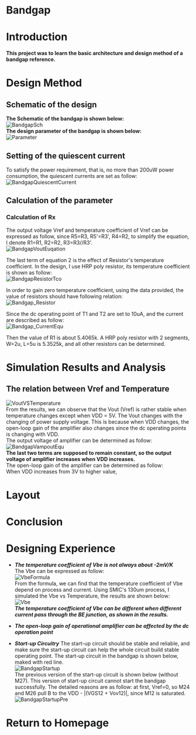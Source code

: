 # Bandgap   

# Introduction   
**This project was to learn the basic architecture and design method of a bandgap reference.**   

# Design Method   
## Schematic of the design   
**The Schematic of the bandgap is shown below:**   
![BandgapSch](img/BandgapSch.jpg)   
**The design parameter of the bandgap is shown below:**   
![Parameter](img/bandgapparameter.jpg)  

## Setting of the quiescent current
To satisfy the power requirement, that is, no more than 200uW power consumption, the quiescent currents are set as follow:   
![BandgapQuiescentCurrent](img/BandgapQuiescentCurrent.jpg)  

## Calculation of the parameter
### Calculation of Rx
The output voltage Vref and temperature coefficient of Vref can be expressed as follow, since R5=R3, R5'=R3', R4=R2, to simplify the equation, I denote R1=R1, R2=R2, R3=R3//R3'.   
![BandgapVoutEuqation](img/BandgapVoutEuqation.jpg)  

The last term of equation 2 is the effect of Resistor's temperature coefficient. In the design, I use HRP poly resistor, its temperature coefficient is shown as follow:   
![BandgapResistorTco](img/BandgapResistorTco.jpg)   

In order to gain zero temperature coefficient, using the data provided,  the value of resistors should have following relation:   
![Bandgap_Resistor](img/Bandgap_Resistor.jpg)   

Since the dc operating point of T1 and T2 are set to 10uA, and the current are described as follow:   
![Bandgap_CurrentEqu](img/Bandgap_CurrentEqu.jpg)   

Then the value of R1 is about 5.4065k. A HRP poly resistor with 2 segments, W=2u, L=5u is 5.3525k, and all other resistors can be determined.   


# Simulation Results and Analysis   
## The relation between Vref and Temperature
![VoutVSTemperature](img/VoutVSTemperature.jpg)   
From the results, we can observe that the Vout (Vref) is rather stable when temperature changes except when VDD = 5V. The Vout changes with the changing of power supply voltage. This is because when VDD changes, the open-loop gain of the amplifier also changes since the dc operating points is changing with VDD.    
The output voltage of amplifier can be determined as follow:   
![BandgapVampoutEqu](img/BandgapVampoutEqu.jpg)   
**The last two terms are supposed to remain constant, so the output voltage of amplifier increases when VDD increases.**   
The open-loop gain of the amplifier can be determined as follow:   
When VDD increases from 3V to higher value,  



# Layout   

# Conclusion   

# Designing Experience   
+ ***The temperature coefficient of Vbe is not always about -2mV/K***   
The Vbe can be expressed as follow:   
![VbeFormula](img/VbeFormula.jpg)  
From the formula, we can find that the temperature coefficient of Vbe depend on process and current. Using SMIC's 130um process, I simulated the Vbe vs Temperature, the results are shown below:   
![Vbe](img/Vbe.jpg)  
***The temperature coefficient of Vbe can be different when different current pass through the BE junction, as shown in the results.***   

+ ***The open-loop gain of operational amplifier can be affected by the dc operation point***   

+ ***Start-up Circuitry***
The start-up circuit should be stable and reliable, and make sure the start-up circuit can help the whole circuit build stable operating point. The start-up circuit in the bandgap is shown below, maked with red line.   
![BandgapStartup](img/BandgapStartup.jpg)   
The previous version of the start-up circuit is shown below (without M27). This version of start-up circuit cannot start the bandgap successfully. The detailed reasons are as follow: at first, Vref=0, so M24 and M26 pull B to the VDD - |(VGS12 + Vov12)|, since M12 is saturated.   
![BandgapStartupPre](img/BandgapStartupPre.jpg)   

# Return to Homepage   
